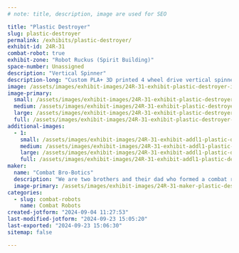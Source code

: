 ```yaml
---
# note: title, description, image are used for SEO

title: "Plastic Destroyer"
slug: plastic-destroyer
permalink: /exhibits/plastic-destroyer/
exhibit-id: 24R-31
combat-robot: true
exhibit-zone: "Robot Ruckus (Spirit Building)"
space-number: Unassigned
description: "Vertical Spinner"
description-long: "Custom PLA+ 3D printed 4 wheel drive vertical spinner robot"
image: /assets/images/exhibit-images/24R-31-exhibit-plastic-destroyer-img-1644-large.jpeg
image-primary: 
  small: /assets/images/exhibit-images/24R-31-exhibit-plastic-destroyer-img-1644-small.jpeg
  medium: /assets/images/exhibit-images/24R-31-exhibit-plastic-destroyer-img-1644-medium.jpeg
  large: /assets/images/exhibit-images/24R-31-exhibit-plastic-destroyer-img-1644-large.jpeg
  full: /assets/images/exhibit-images/24R-31-exhibit-plastic-destroyer-img-1644-full.jpeg
additional-images: 
  - 1:
    small: /assets/images/exhibit-images/24R-31-exhibit-addl1-plastic-destroyer-44-img-1644-920-small.jpeg
    medium: /assets/images/exhibit-images/24R-31-exhibit-addl1-plastic-destroyer-44-img-1644-920-medium.jpeg
    large: /assets/images/exhibit-images/24R-31-exhibit-addl1-plastic-destroyer-44-img-1644-920-large.jpeg
    full: /assets/images/exhibit-images/24R-31-exhibit-addl1-plastic-destroyer-44-img-1644-920-full.jpeg
maker: 
  name: "Combat Bro-Botics"
  description: "We are two brothers and their dad who formed a combat robotics team at the end of 2023. We started with a couple Fingertech Robotics Viper kits and have slowly iterated on them through the year. We are here to learn for ourselves and from the combat robotics community, which has been very welcoming to us. We have been able to bring in a few more bot builders, friends of our, and plan to continue to spread the word about this awesome program. We have learned quite a lot from combat robot building, not only the electronics and materials but also the CAD design for 3D printing new parts and soon entire bots. We are very happy and excited to be a part of this awesome event and looking forward to competing with other combat robot enthusiasts."
  image-primary: /assets/images/exhibit-images/24R-31-maker-plastic-destroyer-combatbrobotics-design-copy-medium.jpeg
categories: 
  - slug: combat-robots
    name: Combat Robots
created-jotform: "2024-09-04 11:27:53"
last-modified-jotform: "2024-09-23 15:05:20"
last-exported: "2024-09-23 15:06:30"
sitemap: false

---
```

